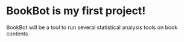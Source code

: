 # BookBot is my first project!

BookBot will be a tool to run several statistical analysis tools on book contents